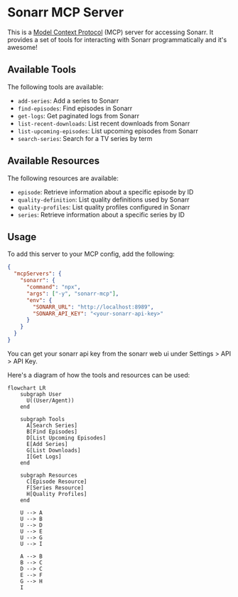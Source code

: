 # Sonarr MCP Server

This is a [Model Context Protocol](https://modelcontextprotocol.org) (MCP) server for accessing Sonarr. It provides a set of tools for interacting with Sonarr programmatically and it's awesome!

## Available Tools

The following tools are available:

- `add-series`: Add a series to Sonarr
- `find-episodes`: Find episodes in Sonarr
- `get-logs`: Get paginated logs from Sonarr
- `list-recent-downloads`: List recent downloads from Sonarr
- `list-upcoming-episodes`: List upcoming episodes from Sonarr
- `search-series`: Search for a TV series by term

## Available Resources

The following resources are available:

- `episode`: Retrieve information about a specific episode by ID
- `quality-definition`: List quality definitions used by Sonarr
- `quality-profiles`: List quality profiles configured in Sonarr
- `series`: Retrieve information about a specific series by ID

## Usage

To add this server to your MCP config, add the following:

```json
{
  "mcpServers": {
    "sonarr": {
      "command": "npx",
      "args": ["-y", "sonarr-mcp"],
      "env": {
        "SONARR_URL": "http://localhost:8989",
        "SONARR_API_KEY": "<your-sonarr-api-key>"
      }
    }
  }
}
```

You can get your sonarr api key from the sonarr web ui under Settings > API > API Key.

Here's a diagram of how the tools and resources can be used:

```mermaid
flowchart LR
    subgraph User
      U((User/Agent))
    end

    subgraph Tools
      A[Search Series]
      B[Find Episodes]
      D[List Upcoming Episodes]
      E[Add Series]
      G[List Downloads]
      I[Get Logs]
    end

    subgraph Resources
      C[Episode Resource]
      F[Series Resource]
      H[Quality Profiles]
    end

    U --> A
    U --> B
    U --> D
    U --> E
    U --> G
    U --> I

    A --> B
    B --> C
    D --> C
    E --> F
    G --> H
    I
```
